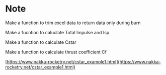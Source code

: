 # Note
Make a function to trim excel data to return data only during burn

Make a fucntion to caluclate Total Impulse and Isp

Make a function to calculate Cstar

Make a function to calculate thrust coefficient Cf

[https://www.nakka-rocketry.net/cstar_example1.html](https://www.nakka-rocketry.net/cstar_example1.html)
